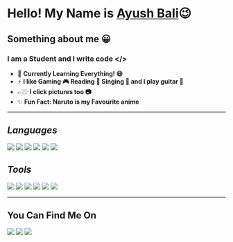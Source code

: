 # **Hello! My Name is [Ayush Bali](https://www.instagram.com/ayuusssshhhhhhh)😉**

## **Something about me :grinning:**
###  I am a Student and I write code </> 
- 🌱 **Currently Learning Everything! :laughing:**
- ⚡ **I like Gaming :video_game: Reading :book: Singing :microphone: and I play guitar :guitar:**
- 👉🏼 **I click pictures too 📷**
- ✨ **Fun Fact: Naruto is my Favourite anime**
<hr>

## _Languages_ 

<img src="https://img.icons8.com/color/48/000000/html-5--v1.png"/>
<img src="https://img.icons8.com/color/48/000000/css3.png"/>
<img src="https://img.icons8.com/color/48/000000/javascript.png"/>
<img src="https://img.icons8.com/color/48/000000/nodejs.png"/>
<img src="https://img.icons8.com/color/48/000000/c-plus-plus-logo.png"/>
<img src="https://img.icons8.com/color/48/000000/python.png"/>

## _Tools_
<img src="https://img.icons8.com/color/48/000000/visual-studio-code-2019.png"/>
<img src="https://img.icons8.com/color/48/000000/ubuntu--v1.png"/>
<img src="https://img.icons8.com/fluent/48/000000/console.png"/>
<img src="https://img.icons8.com/color/48/000000/git.png"/>
<img src="https://img.icons8.com/fluent/48/000000/github.png"/>
<img src="https://img.icons8.com/fluent/48/000000/mysql-logo.png"/>

<hr>

## **You Can Find Me On**
[<img src="https://img.icons8.com/fluent/48/000000/linkedin.png"/>](https://www.linkedin.com/in/imayushbali/)
[<img src="https://img.icons8.com/fluent/48/000000/instagram-new.png"/>](https://www.instagram.com/ayuusssshhhhhhh/)
[<img src="https://img.icons8.com/fluent/48/000000/twitter.png"/>](https://twitter.com/ayushbali06)
